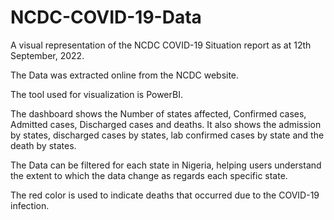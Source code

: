 # NCDC-COVID-19-Data

A visual representation of the NCDC COVID-19 Situation report as at 12th September, 2022.

The Data was extracted online from the NCDC website. 

The tool used for visualization is PowerBI. 

The dashboard shows the Number of states affected, Confirmed cases, Admitted cases, Discharged cases and deaths. It also shows the admission by states, discharged cases by states, lab confirmed cases by state and the death by states. 

The Data can be filtered for each state in Nigeria, helping users understand the extent to which the data change as regards each specific state. 

The red color is used to indicate deaths that occurred due to the COVID-19 infection. 
